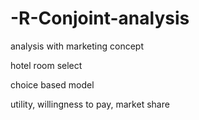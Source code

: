 # -R-Conjoint-analysis

analysis with marketing concept

hotel room select

choice based model

utility, willingness to pay, market share
